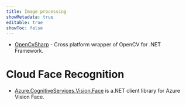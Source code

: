 ```yaml
---
title: Image processing
showMetadata: true
editable: true
showToc: false
---
```


- [OpenCvSharp](https://github.com/shimat/opencvsharp/) - Cross platform wrapper of OpenCV for .NET Framework.

# Cloud Face Recognition
- [Azure.CognitiveServices.Vision.Face](https://docs.microsoft.com/en-us/azure/cognitive-services/face/quickstarts/client-libraries?tabs=visual-studio&pivots=programming-language-csharp) is a.NET client library for Azure Vision Face.
